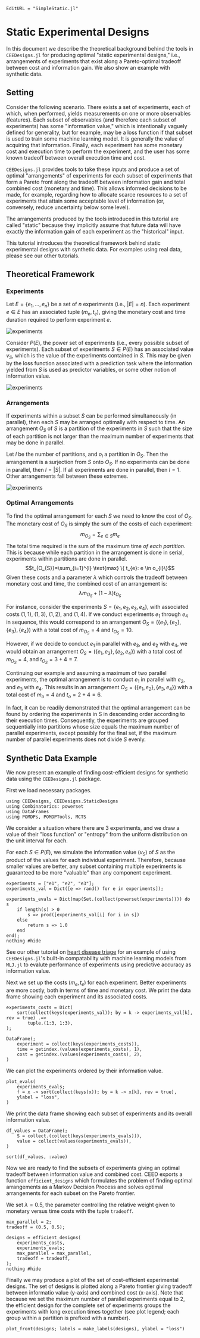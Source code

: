 ```@meta
EditURL = "SimpleStatic.jl"
```

# Static Experimental Designs

In this document we describe the theoretical background behind the tools in `CEEDesigns.jl` for producing optimal "static experimental designs," i.e.,
arrangements of experiments that exist along a Pareto-optimal tradeoff between cost and information gain.
We also show an example with synthetic data.

## Setting

Consider the following scenario. There exists a set of experiments, each of which, when performed, yields
measurements on one or more observables (features). Each subset of observables (and therefore each subset of experiments)
has some "information value," which is intentionally vaguely defined for generality, but for example, may be
a loss function if that subset is used  to train some machine learning model. It is generally the value of acquiring that information.
Finally, each experiment has some monetary cost and execution time to perform the experiment, and
the user has some known tradeoff between overall execution time and cost.

`CEEDesigns.jl` provides tools to take these inputs and produce a set of optimal "arrangements" of experiments for each
subset of experiments that form a Pareto front along the tradeoff between information gain and total combined cost
(monetary and time). This allows informed decisions to be made, for example, regarding how to allocate scarce
resources to a set of experiments that attain some acceptable level of information (or, conversely, reduce
uncertainty below some level).

The arrangements produced by the tools introduced in this tutorial are called "static" because they implicitly
assume that future data will have exactly the information gain of each experiment as the "historical" input.

This tutorial introduces the theoretical framework behind static experimental designs with synthetic data.
For examples using real data, please see our other tutorials.

## Theoretical Framework

### Experiments

Let $E = \{ e_1, \ldots, e_n\}$ be a set of $n$ experiments (i.e., $|E|=n$). Each experiment $e \in E$ has an
associated tuple $(m_{e},t_{e})$, giving the monetary cost and time duration required to perform experiment $e$.

![experiments](assets/static_experiments.png)

Consider $P(E)$, the power set of experiments (i.e., every possible subset of experiments). Each subset of
experiments $S\in P(E)$ has an associated value $v_{S}$, which is the value of the experiments contained in $S$.
This may be given by the loss function associated with a prediction task where the information yielded from $S$
is used as predictor variables, or some other notion of information value.

![experiments](assets/static_powerset.png)

### Arrangements

If experiments within a subset $S$ can be performed simultaneously (in parallel), then each $S$ may be arranged
optimally with respect to time. An arrangement $O_{S}$ of $S$ is a partition of the experiments in $S$ such that
the size of each partition is not larger than the maximum number of experiments that may be done in parallel.

Let $l$ be the number of partitions, and $o_{i}$ a partition in $O_{S}$. Then the arrangement is a surjection from $S$
onto $O_{S}$. If no experiments can be done in parallel, then $l=|S|$. If all experiments are done in parallel, then
$l=1$. Other arrangements fall between these extremes.

![experiments](assets/static_arrangement.png)

### Optimal Arrangements

To find the optimal arrangement for each $S$ we need to know the cost of $O_{S}$. The monetary cost of $O_{S}$ is simply
the sum of the costs of each experiment:
$$m_{O_{S}}=\sum_{e\in S} m_{e}$$
The total time required is the sum of the maximum time *of each partition*. This is because while each partition in the
arrangement is done in serial, experiments within partitions are done in parallel.
$$t_{O_{S}}=\sum_{i=1}^{l} \text{max} \{ t_{e}: e \in o_{i}\}$$
Given these costs and a parameter $\lambda$ which controls the tradeoff between monetary cost and time, the combined
cost of an arrangement is:
$$\lambda m_{O_{S}} + (1-\lambda) t_{O_{S}}$$

For instance, consider the experiments $S = \{e_{1},e_{2},e_{3},e_{4}\}$, with associated costs $(1, 1)$, $(1, 3)$, $(1, 2)$, and $(1, 4)$.
If we conduct experiments $e_1$ through $e_4$ in sequence, this would correspond to an arrangement
$O_{S} = (\{ e_1 \}, \{ e_2 \}, \{ e_3 \}, \{ e_4 \})$ with a total cost of $m_{O_{S}} = 4$ and $t_{O_{S}} = 10$.

However, if we decide to conduct $e_1$ in parallel with $e_3$, and $e_2$ with $e_4$, we would obtain an arrangement
$O_{S} = (\{ e_1, e_3 \}, \{ e_2, e_4 \})$ with a total cost of $m_{O_{S}} = 4$, and $t_{O_{S}} = 3 + 4 = 7$.

Continuing our example and assuming a maximum of two parallel experiments, the optimal arrangement is to conduct
$e_1$ in parallel with $e_2$, and $e_3$ with $e_4$. This results in an arrangement $O_{S} = (\{ e_1, e_2 \}, \{ e_3, e_4 \})$ with a total cost of $m_o = 4$ and $t_o = 2 + 4 = 6$.

In fact, it can be readily demonstrated that the optimal arrangement can be found by ordering the experiments in
S in descending order according to their execution times. Consequently, the experiments are grouped sequentially
into partitions whose size equals the maximum number of parallel experiments, except possibly for the final set,
if the maximum number of parallel experiments does not divide $S$ evenly.

## Synthetic Data Example

We now present an example of finding cost-efficient designs for synthetic data using the `CEEDesigns.jl` package.

First we load necessary packages.

````@example SimpleStatic
using CEEDesigns, CEEDesigns.StaticDesigns
using Combinatorics: powerset
using DataFrames
using POMDPs, POMDPTools, MCTS
````

We consider a situation where there are 3 experiments, and we draw a value of their "loss function"
or "entropy" from the uniform distribution on the unit interval for each.

For each $S\in P(E)$, we simulate the information value ($v_{S}$) of $S$ as the product of
the values for each individual experiment.
Therefore, because smaller values are better, any subset containing multiple experiments is guaranteed to be
more "valuable" than any component experiment.

````@example SimpleStatic
experiments = ["e1", "e2", "e3"];
experiments_val = Dict([e => rand() for e in experiments]);

experiments_evals = Dict(map(Set.(collect(powerset(experiments)))) do s
    if length(s) > 0
        s => prod([experiments_val[i] for i in s])
    else
        return s => 1.0
    end
end);
nothing #hide
````

See our other tutorial on [heart disease triage](StaticDesigns.md) for an example of using `CEEDesigns.jl`'s built-in
compatability with machine learning models from `MLJ.jl` to evalute performance of experiments using
predictive accuracy as information value.

Next we set up the costs $(m_{e},t_{e})$ for each experiment.
Better experiments are more costly, both in terms of time and monetary cost. We print
the data frame showing each experiment and its associated costs.

````@example SimpleStatic
experiments_costs = Dict(
    sort(collect(keys(experiments_val)); by = k -> experiments_val[k], rev = true) .=>
        tuple.(1:3, 1:3),
);

DataFrame(;
    experiment = collect(keys(experiments_costs)),
    time = getindex.(values(experiments_costs), 1),
    cost = getindex.(values(experiments_costs), 2),
)
````

We can plot the experiments ordered by their information value.

````@example SimpleStatic
plot_evals(
    experiments_evals;
    f = x -> sort(collect(keys(x)); by = k -> x[k], rev = true),
    ylabel = "loss",
)
````

We print the data frame showing each subset of experiments and its overall information value.

````@example SimpleStatic
df_values = DataFrame(;
    S = collect.(collect(keys(experiments_evals))),
    value = collect(values(experiments_evals)),
)

sort(df_values, :value)
````

Now we are ready to find the subsets of experiments giving an optimal tradeoff between information
value and combined cost. CEED exports a function `efficient_designs`
which formulates the problem of finding optimal arrangements as a Markov Decision Process and solves
optimal arrangements for each subset on the Pareto frontier.

We set $\lambda=0.5$, the parameter controlling the relative weight given to monetary versus time costs
with the tuple `tradeoff`.

````@example SimpleStatic
max_parallel = 2;
tradeoff = (0.5, 0.5);

designs = efficient_designs(
    experiments_costs,
    experiments_evals;
    max_parallel = max_parallel,
    tradeoff = tradeoff,
);
nothing #hide
````

Finally we may produce a plot of the set of cost-efficient experimental designs. The set of designs
is plotted along a Pareto frontier giving tradeoff between informatio value (y-axis) and combined cost (x-axis).
Note that because we set the maximum number of parallel experiments equal to 2, the efficient design for the complete set
of experiments groups the experiments with long execution times together (see plot legend; each group within a partition is
prefixed with a number).

````@example SimpleStatic
plot_front(designs; labels = make_labels(designs), ylabel = "loss")
````

